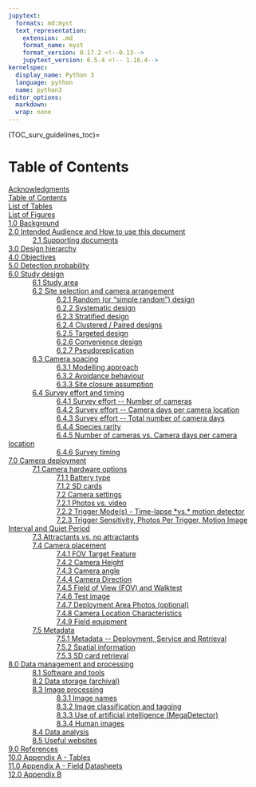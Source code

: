 ```yaml
---
jupytext:
  formats: md:myst
  text_representation:
    extension: .md
    format_name: myst
    format_version: 0.17.2 <!--0.13-->
    jupytext_version: 6.5.4 <!-- 1.16.4-->
kernelspec:
  display_name: Python 3
  language: python
  name: python3
editor_options: 
  markdown: 
  wrap: none
---
```

<style>
  .bd-main .bd-content .bd-article-container {
      max-width: 80%;  /* default is 60em */
    }
  </style>
(TOC_surv_guidelines_toc)= 
# Table of Contents

[Acknowledgments](/1_survey-guidelines/1_0.2_Acknowledgments.md#TOC_surv_guidelines_acknowledgments)<br>
[Table of Contents](/1_survey-guidelines/1_0.3_TOC.md#TOC_surv_guidelines_toc)<br>
[List of Tables](/1_survey-guidelines/1_0.4_List-Tables-Figures.md#TOC_surv_guidelines_list_tables)<br>
[List of Figures](/1_survey-guidelines/1_0.4_List-Tables-Figures.md#TOC_surv_guidelines_list_figures)<br>
[1.0 Background](/1_survey-guidelines/1_1.0_Background.md#TOC_surv_guidelines_background)<br>
[2.0 Intended Audience and How to use this document](/1_survey-guidelines/1_2.0_Intended-Audience-and-How-to-use-this-document.md#TOC_surv_guidelines_intended_audience_and_how_to_use_this_document)<br>
<font color='#FFFFFF'>............</font>[2.1 Supporting documents](/1_survey-guidelines/1_2.0_Intended-Audience-and-How-to-use-this-document.md#TOC_surv_guidelines_supporting_documents)<br>
[3.0 Design hierarchy](/1_survey-guidelines/1_3.0_Design-hierarchy.md#TOC_surv_guidelines_design_hierarchy)<br>
[4.0 Objectives](/1_survey-guidelines/1_4.0_Objectives.md#TOC_surv_guidelines_objectives)<br>
[5.0 Detection probability](/1_survey-guidelines/1_5.0_Detection-probability.md#TOC_surv_guidelines_detection_probability)<br>
[6.0 Study design](/1_survey-guidelines/1_6.0_Study-design.md#TOC_surv_guidelines_study_design)<br>
<font color='#FFFFFF'>............</font>[6.1 Study area](/1_survey-guidelines/1_6.0_Study-design.md#TOC_surv_guidelines_study_area)<br>
<font color='#FFFFFF'>............</font>[6.2 Site selection and camera arrangement](/1_survey-guidelines/1_6.0_Study-design.md#TOC_surv_guidelines_site_selection_and_camera_arrangement)<br>
<font color='#FFFFFF'>........................</font>[6.2.1 Random (or “simple random”) design](/1_survey-guidelines/1_6.0_Study-design.md#TOC_surv_guidelines_random)<br>
<font color='#FFFFFF'>........................</font>[6.2.2 Systematic design](/1_survey-guidelines/1_6.0_Study-design.md#TOC_surv_guidelines_systematic)<br>
<font color='#FFFFFF'>........................</font>[6.2.3 Stratified design](/1_survey-guidelines/1_6.0_Study-design.md#TOC_surv_guidelines_stratified)<br>
<font color='#FFFFFF'>........................</font>[6.2.4 Clustered / Paired designs](/1_survey-guidelines/1_6.0_Study-design.md#TOC_surv_guidelines_clustered_paired)<br>
<font color='#FFFFFF'>........................</font>[6.2.5 Targeted design](/1_survey-guidelines/1_6.0_Study-design.md#TOC_surv_guidelines_targeted)<br>
<font color='#FFFFFF'>........................</font>[6.2.6 Convenience design](/1_survey-guidelines/1_6.0_Study-design.md#TOC_surv_guidelines_convenience)<br>
<font color='#FFFFFF'>........................</font>[6.2.7 Pseudoreplication](/1_survey-guidelines/1_6.0_Study-design.md#TOC_surv_guidelines_pseudoreplication)<br>
<font color='#FFFFFF'>............</font>[6.3 Camera spacing](/1_survey-guidelines/1_6.0_Study-design.md#TOC_surv_guidelines_camera_spacing)<br>
<font color='#FFFFFF'>........................</font>[6.3.1 Modelling approach](/1_survey-guidelines/1_6.0_Study-design.md#TOC_surv_guidelines_modelling_approach)<br>
<font color='#FFFFFF'>........................</font>[6.3.2 Avoidance behaviour](/1_survey-guidelines/1_6.0_Study-design.md#TOC_surv_guidelines_avoidance_behaviour)<br>
<font color='#FFFFFF'>........................</font>[6.3.3 Site closure assumption](/1_survey-guidelines/1_6.0_Study-design.md#TOC_surv_guidelines_site_closure_assumption)<br>
<font color='#FFFFFF'>............</font>[6.4 Survey effort and timing](/1_survey-guidelines/1_6.0_Study-design.md#TOC_surv_guidelines_survey_effort_and_timing)<br>
<font color='#FFFFFF'>........................</font>[6.4.1 Survey effort -- Number of cameras](/1_survey-guidelines/1_6.0_Study-design.md#TOC_surv_guidelines_survey_effort_number_of_cameras)<br>
<font color='#FFFFFF'>........................</font>[6.4.2 Survey effort -- Camera days per camera location](/1_survey-guidelines/1_6.0_Study-design.md#TOC_surv_guidelines_survey_effort_camera_days_per_camera_location)<br>
<font color='#FFFFFF'>........................</font>[6.4.3 Survey effort -- Total number of camera days](/1_survey-guidelines/1_6.0_Study-design.md#TOC_surv_guidelines_survey_effort_total_number_of_camera_days)<br>
<font color='#FFFFFF'>........................</font>[6.4.4 Species rarity](/1_survey-guidelines/1_6.0_Study-design.md#TOC_surv_guidelines_species_rarity)<br>
<font color='#FFFFFF'>........................</font>[6.4.5 Number of cameras vs. Camera days per camera location](/1_survey-guidelines/1_6.0_Study-design.md#TOC_surv_guidelines_number_of_camera_vs_camera_days_per_camera_location)<br>
<font color='#FFFFFF'>........................</font>[6.4.6 Survey timing](/1_survey-guidelines/1_6.0_Study-design.md#TOC_surv_guidelines_survey_timing)<br>
[7.0 Camera deployment](/1_survey-guidelines/1_7.0_Camera-deployment.md#TOC_surv_guidelines_camera_deployment)<br>
<font color='#FFFFFF'>............</font>[7.1 Camera hardware options](/1_survey-guidelines/1_7.0_Camera-deployment.md#TOC_surv_guidelines_camera_hardware_options)<br>
<font color='#FFFFFF'>........................</font>[7.1.1 Battery type](/1_survey-guidelines/1_7.0_Camera-deployment.md#TOC_surv_guidelines_battery_type)<br>
<font color='#FFFFFF'>........................</font>[7.1.2 SD cards](/1_survey-guidelines/1_7.0_Camera-deployment.md#TOC_surv_guidelines_sd_cards)<br>
<font color='#FFFFFF'>........................</font>[7.2 Camera settings](/1_survey-guidelines/1_7.0_Camera-deployment.md#TOC_surv_guidelines_camera_settings)<br>
<font color='#FFFFFF'>........................</font>[7.2.1 Photos *vs.* video](/1_survey-guidelines/1_7.0_Camera-deployment.md#TOC_surv_guidelines_photos_vs_video)<br>
<font color='#FFFFFF'>........................</font>[7.2.2 Trigger Mode(s) - Time-lapse \*vs.\* motion detector](/1_survey-guidelines/1_7.0_Camera-deployment.md#TOC_surv_guidelines_trigger_modes_timelapse_vs_motion_detector)<br>
<font color='#FFFFFF'>........................</font>[7.2.3 Trigger Sensitivity, Photos Per Trigger, Motion Image Interval and Quiet Period](/1_survey-guidelines/1_7.0_Camera-deployment.md#TOC_surv_guidelines_trigger_sensitivity_photos_per_trigger_motion_image_interval_and_quiet_period)<br>
<font color='#FFFFFF'>............</font>[7.3 Attractants *vs.* no attractants](/1_survey-guidelines/1_7.0_Camera-deployment.md#TOC_surv_guidelines_attractants_vs_no_attractants)<br>
<font color='#FFFFFF'>............</font>[7.4 Camera placement](/1_survey-guidelines/1_7.0_Camera-deployment.md#TOC_surv_guidelines_camera_placement)<br>
<font color='#FFFFFF'>........................</font>[7.4.1 FOV Target Feature](/1_survey-guidelines/1_7.0_Camera-deployment.md#TOC_surv_guidelines_fov_target_feature)<br>
<font color='#FFFFFF'>........................</font>[7.4.2 Camera Height](/1_survey-guidelines/1_7.0_Camera-deployment.md#TOC_surv_guidelines_camera_height)<br>
<font color='#FFFFFF'>........................</font>[7.4.3 Camera angle](/1_survey-guidelines/1_7.0_Camera-deployment.md#TOC_surv_guidelines_camera_angle)<br>
<font color='#FFFFFF'>........................</font>[7.4.4 Camera Direction](/1_survey-guidelines/1_7.0_Camera-deployment.md#TOC_surv_guidelines_camera_direction)<br>
<font color='#FFFFFF'>........................</font>[7.4.5 Field of View (FOV) and Walktest](/1_survey-guidelines/1_7.0_Camera-deployment.md#TOC_surv_guidelines_fov_and_walktest)<br>
<font color='#FFFFFF'>........................</font>[7.4.6 Test image](/1_survey-guidelines/1_7.0_Camera-deployment.md#TOC_surv_guidelines_test_image)<br>
<font color='#FFFFFF'>........................</font>[7.4.7 Deployment Area Photos (optional)](/1_survey-guidelines/1_7.0_Camera-deployment.md#TOC_surv_guidelines_deployment_area_photos)<br>
<font color='#FFFFFF'>........................</font>[7.4.8 Camera Location Characteristics](/1_survey-guidelines/1_7.0_Camera-deployment.md#TOC_surv_guidelines_camera_location_characteristics)<br>
<font color='#FFFFFF'>........................</font>[7.4.9 Field equipment](/1_survey-guidelines/1_7.0_Camera-deployment.md#TOC_surv_guidelines_field_equipment)<br>
<font color='#FFFFFF'>............</font>[7.5 Metadata](/1_survey-guidelines/1_7.0_Camera-deployment.md#TOC_surv_guidelines_metadata)<br>
<font color='#FFFFFF'>........................</font>[7.5.1 Metadata -- Deployment, Service and Retrieval](/1_survey-guidelines/1_7.0_Camera-deployment.md#TOC_surv_guidelines_metadata_deployment_service_retrieval)<br>
<font color='#FFFFFF'>........................</font>[7.5.2 Spatial information](/1_survey-guidelines/1_7.0_Camera-deployment.md#TOC_surv_guidelines_metadata_spatial_information)<br>
<font color='#FFFFFF'>........................</font>[7.5.3 SD card retrieval](/1_survey-guidelines/1_7.0_Camera-deployment.md#TOC_surv_guidelines_metadata_sd_card_retrieval)<br>
[8.0 Data management and processing](/1_survey-guidelines/1_8.0_Data-management-and-processing.md#TOC_surv_guidelines_data_management-and-processing)<br>
<font color='#FFFFFF'>............</font>[8.1 Software and tools](/1_survey-guidelines/1_8.0_Data-management-and-processing.md#TOC_surv_guidelines_software_tools)<br>
<font color='#FFFFFF'>............</font>[8.2 Data storage (archival)](/1_survey-guidelines/1_8.0_Data-management-and-processing.md#TOC_surv_guidelines_data_storage_archival)<br>
<font color='#FFFFFF'>............</font>[8.3 Image processing](/1_survey-guidelines/1_8.0_Data-management-and-processing.md#TOC_surv_guidelines_image_processing)<br>
<font color='#FFFFFF'>........................</font>[8.3.1 Image names](/1_survey-guidelines/1_8.0_Data-management-and-processing.md#TOC_surv_guidelines_image_names)<br>
<font color='#FFFFFF'>........................</font>[8.3.2 Image classification and tagging](/1_survey-guidelines/1_8.0_Data-management-and-processing.md#TOC_surv_guidelines_image_classification_tagging)<br>
<font color='#FFFFFF'>........................</font>[8.3.3 Use of artificial intelligence (MegaDetector)](/1_survey-guidelines/1_8.0_Data-management-and-processing.md#TOC_surv_guidelines_use_of_artificial_intelligence_megadetector)<br>
<font color='#FFFFFF'>........................</font>[8.3.4 Human images](/1_survey-guidelines/1_8.0_Data-management-and-processing.md#TOC_surv_guidelines_human_images)<br>
<font color='#FFFFFF'>............</font>[8.4 Data analysis](/1_survey-guidelines/1_8.0_Data-management-and-processing.md#TOC_surv_guidelines_data_analysis)<br>
<font color='#FFFFFF'>............</font>[8.5 Useful websites](/1_survey-guidelines/1_8.0_Data-management-and-processing.md#TOC_surv_guidelines_useful_websites)<br>
[9.0 References](/1_survey-guidelines/1_9.0_References.md#TOC_surv_guidelines_references)<br>
[10.0 Appendix A - Tables](/1_survey-guidelines/1_10.1_AppendixA-Tables.md#TOC_surv_guidelines_appendix_a_tables)<br>
[11.0 Appendix A - Field Datasheets](/1_survey-guidelines/1_10.1_AppendixA-Tables.md#TOC_surv_guidelines_appendix_a_field_datasheets)<br>
[12.0 Appendix B](/1_survey-guidelines/1_11.0_AppendixB-FigureB1.md#TOC_surv_guidelines_appendix_b)